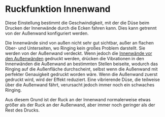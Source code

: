 Ruckfunktion Innenwand
====
Diese Einstellung bestimmt die Geschwindigkeit, mit der die Düse beim Drucken der Innenwände durch die Ecken fahren kann. Dies kann getrennt von der Außenwand konfiguriert werden.

Die Innenwände sind von außen nicht sehr gut sichtbar, außer an flachen Ober- und Unterseiten, wo Ringing kein großes Problem darstellt. Sie werden von der Außenwand verdeckt. Wenn jedoch die [Innenwände vor den Außenwänden](../shell/outer_inset_first.md) gedruckt werden, drücken die Vibrationen in den Innenwänden die Außenwand an bestimmten Stellen beiseite, wodurch das Ringing auf die Außenfläche durchscheint, selbst wenn die Außenwand mit perfekter Genauigkeit gedruckt worden wäre. Wenn die Außenwand zuerst gedruckt wird, wird der Effekt reduziert. Eine vibrierende Düse, die teilweise über die Außenwand fährt, verursacht jedoch immer noch ein schwaches Ringing.

Aus diesem Grund ist der Ruck an der Innenwand normalerweise etwas größer als der Ruck an der Außenwand, aber immer noch geringer als der Rest des Drucks.
